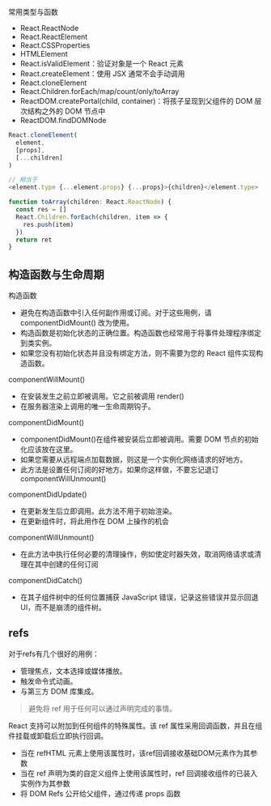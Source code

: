 常用类型与函数
* React.ReactNode
* React.ReactElement
* React.CSSProperties
* HTMLElement
* React.isValidElement：验证对象是一个 React 元素
* React.createElement：使用 JSX 通常不会手动调用
* React.cloneElement
* React.Children.forEach/map/count/only/toArray
* ReactDOM.createPortal(child, container)：将孩子呈现到父组件的 DOM 层次结构之外的 DOM 节点中
* ReactDOM.findDOMNode

```js
React.cloneElement(
  element,
  [props],
  [...children]
)

// 相当于
<element.type {...element.props} {...props}>{children}</element.type>

function toArray(children: React.ReactNode) {
  const res = []
  React.Children.forEach(children, item => {
    res.push(item)
  })
  return ret
}
```

## 构造函数与生命周期
构造函数
* 避免在构造函数中引入任何副作用或订阅。对于这些用例，请 componentDidMount() 改为使用。
* 构造函数是初始化状态的正确位置。构造函数也经常用于将事件处理程序绑定到类实例。
* 如果您没有初始化状态并且没有绑定方法，则不需要为您的 React 组件实现构造函数。

componentWillMount()
* 在安装发生之前立即被调用。它之前被调用 render()
* 在服务器渲染上调用的唯一生命周期钩子。

componentDidMount()
* componentDidMount()在组件被安装后立即被调用。需要 DOM 节点的初始化应该放在这里。
* 如果您需要从远程端点加载数据，则这是一个实例化网络请求的好地方。
* 此方法是设置任何订阅的好地方。如果你这样做，不要忘记退订 componentWillUnmount()

componentDidUpdate()
* 在更新发生后立即调用。此方法不用于初始渲染。
* 在更新组件时，将此用作在 DOM 上操作的机会

componentWillUnmount()
* 在此方法中执行任何必要的清理操作，例如使定时器失效，取消网络请求或清理在其中创建的任何订阅

componentDidCatch()
* 在其子组件树中的任何位置捕获 JavaScript 错误，记录这些错误并显示回退 UI，而不是崩溃的组件树。

## refs
对于refs有几个很好的用例：
* 管理焦点，文本选择或媒体播放。
* 触发命令式动画。
* 与第三方 DOM 库集成。

> 避免将 ref 用于任何可以通过声明完成的事情。

React 支持可以附加到任何组件的特殊属性。该 ref 属性采用回调函数，并且在组件挂载或卸载后立即执行回调。
* 当在 refHTML 元素上使用该属性时，该ref回调接收基础DOM元素作为其参数
* 当在 ref 声明为类的自定义组件上使用该属性时，ref 回调接收组件的已装入实例作为其参数
* 将 DOM Refs 公开给父组件，通过传递 props 函数